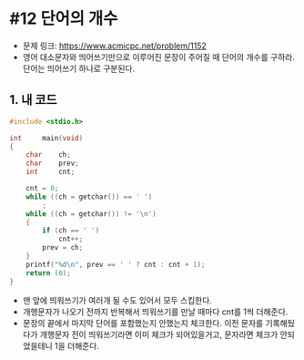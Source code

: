 # #12 단어의 개수

- 문제 링크: https://www.acmicpc.net/problem/1152
- 영어 대소문자와 띄어쓰기만으로 이루어진 문장이 주어질 때 단어의 개수를 구하라. 단어는 띄어쓰기 하나로 구분된다.

## 1. 내 코드

```c
#include <stdio.h>

int     main(void)
{
    char    ch;
    char    prev;
    int     cnt;

    cnt = 0;
    while ((ch = getchar()) == ' ')
        ;
    while ((ch = getchar()) != '\n')
    {
        if (ch == ' ')
            cnt++;
        prev = ch;
    }
    printf("%d\n", prev == ' ' ? cnt : cnt + 1);
    return (0);
}
```

- 맨 앞에 띄워쓰기가 여러개 될 수도 있어서 모두 스킵한다.
- 개행문자가 나오기 전까지 반복해서 띄워쓰기를 만날 때마다 cnt를 1씩 더해준다.
- 문장의 끝에서 마지막 단어를 포함했는지 안했는지 체크한다. 이전 문자를 기록해뒀다가 개행문자 전이 띄워쓰기라면 이미 체크가 되어있을거고, 문자라면 체크가 안되었을테니 1을 더해준다.
